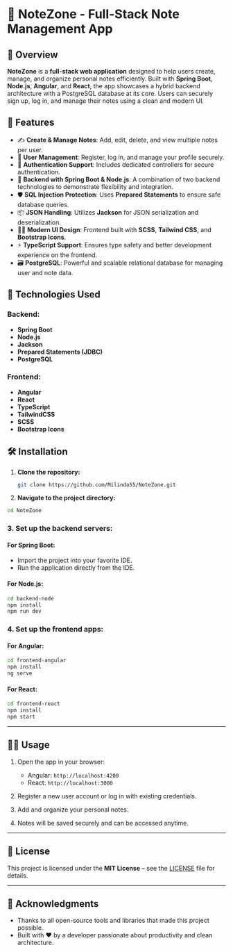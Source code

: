 # 📒 NoteZone - Full-Stack Note Management App

## 🧾 Overview

**NoteZone** is a **full-stack web application** designed to help users create, manage, and organize personal notes efficiently. Built with **Spring Boot**, **Node.js**, **Angular**, and **React**, the app showcases a hybrid backend architecture with a PostgreSQL database at its core. Users can securely sign up, log in, and manage their notes using a clean and modern UI.

## 🚀 Features

- ✍️ **Create & Manage Notes**: Add, edit, delete, and view multiple notes per user.
- 👥 **User Management**: Register, log in, and manage your profile securely.
- 🔐 **Authentication Support**: Includes dedicated controllers for secure authentication.
- 🧠 **Backend with Spring Boot & Node.js**: A combination of two backend technologies to demonstrate flexibility and integration.
- 🛡 **SQL Injection Protection**: Uses **Prepared Statements** to ensure safe database queries.
- 📦 **JSON Handling**: Utilizes **Jackson** for JSON serialization and deserialization.
- 🧑‍🎨 **Modern UI Design**: Frontend built with **SCSS**, **Tailwind CSS**, and **Bootstrap Icons**.
- ⚡ **TypeScript Support**: Ensures type safety and better development experience on the frontend.
- 🗃️ **PostgreSQL**: Powerful and scalable relational database for managing user and note data.

## 🧰 Technologies Used

### Backend:
- **Spring Boot**
- **Node.js**
- **Jackson**
- **Prepared Statements (JDBC)**
- **PostgreSQL**

### Frontend:
- **Angular**
- **React**
- **TypeScript**
- **TailwindCSS**
- **SCSS**
- **Bootstrap Icons**

## 🛠 Installation

1. **Clone the repository:**
   ```bash
   git clone https://github.com/Milinda55/NoteZone.git
   ```

2. **Navigate to the project directory:**

```bash
cd NoteZone
```

### 3. Set up the backend servers:

#### For **Spring Boot**:
- Import the project into your favorite IDE.
- Run the application directly from the IDE.

#### For **Node.js**:
```bash
cd backend-node
npm install
npm run dev
```

### 4. Set up the frontend apps:

#### For **Angular**:
```bash
cd frontend-angular
npm install
ng serve
```

#### For **React**:
```bash
cd frontend-react
npm install
npm start
```

---

## 🧑‍💻 Usage

1. Open the app in your browser:
    - Angular: `http://localhost:4200`
    - React: `http://localhost:3000`

2. Register a new user account or log in with existing credentials.

3. Add and organize your personal notes.

4. Notes will be saved securely and can be accessed anytime.

---

## 📄 License

This project is licensed under the **MIT License** – see the [LICENSE](LICENSE.txt) file for details.

---

## 🙏 Acknowledgments

- Thanks to all open-source tools and libraries that made this project possible.
- Built with ❤️ by a developer passionate about productivity and clean architecture.
